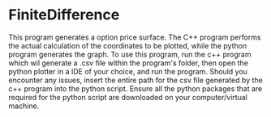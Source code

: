 # FiniteDifference 
This program generates a option price surface. The C++ program performs the actual calculation of the coordinates to be plotted, while the python program generates the graph. To use this program, run the c++ program which wil generate a .csv file within the program's folder, then open the python plotter in a IDE of your choice, and run the program. Should you encounter any issues, insert the entire path for the csv file generated by the c++ program into the python script. Ensure all the python packages that are required for the python script are downloaded on your computer/virtual machine. 
